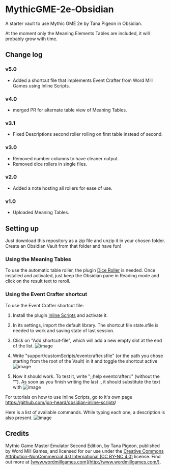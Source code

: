 # MythicGME-2e-Obsidian
A starter vault to use Mythic GME 2e by Tana Pigeon in Obsidian.

At the moment only the Meaning Elements Tables are included, it will probably grow with time.

## Change log

### v5.0
- Added a shortcut file that implements Event Crafter from Word Mill Games using Inline Scripts.
### v4.0
- merged PR for alternate table view of Meaning Tables.
### v3.1
- Fixed Descriptions second roller rolling on first table instead of second.
### v3.0
- Removed number columns to have cleaner output.
- Removed dice rollers in single files.
### v2.0
- Added a note hosting all rollers for ease of use.
### v1.0
- Uploaded Meaning Tables.

## Setting up
Just download this repository as a zip file and unzip it in your chosen folder.
Create an Obsidian Vault from that folder and have fun!

### Using the Meaning Tables
To use the automatic table roller, the plugin [Dice Roller](https://github.com/valentine195/obsidian-dice-roller) is needed.
Once installed and activated, just keep the Obsidian pane in Reading mode and click on the result text to reroll.

### Using the Event Crafter shortcut
To use the Event Crafter shortcut file:
1. Install the plugin [Inline Scripts](https://github.com/jon-heard/obsidian-inline-scripts) and activate it.
2. In its settings, import the default library. The shortcut file state.sfile is needed to work and saving state of last session.
3. Click on "Add shortcut-file", which will add a new empty slot at the end of the list.
   ![image](https://github.com/Zhrack/MythicGME-2e-Obsidian/assets/5031873/034e8373-4a82-4eef-9466-58b32fadd7f8)

4. Write "support/customScripts/eventcrafter.sfile" (or the path you chose starting from the root of the Vault) in it and toggle the shortcut active
   ![image](https://github.com/Zhrack/MythicGME-2e-Obsidian/assets/5031873/79f871c8-bedf-4471-984c-a25bc452f30c)

5. Now it should work. To test it, write ";;help eventcrafter::" (without the ""). As soon as you finish writing the last :, it should substitute the text with ![image](https://github.com/Zhrack/MythicGME-2e-Obsidian/assets/5031873/e4ab3a63-f71e-4e93-baae-3b391c547b55)

For tutorials on how to use Inline Scripts, go to it's own page https://github.com/jon-heard/obsidian-inline-scripts!

Here is a list of available commands. While typing each one, a description is also present.
![image](https://github.com/Zhrack/MythicGME-2e-Obsidian/assets/5031873/5bb6b2be-b28a-4b49-9326-2b783b7c9186)


## Credits

Mythic Game Master Emulator Second Edition, by Tana Pigeon, published by Word Mill Games, and licensed for our use under the [Creative Commons Attribution-NonCommercial 4.0 International (CC BY-NC 4.0)](https://creativecommons.org/licenses/by-nc/4.0/) license. Find out more at [www.wordmillgames.com](http://www.wordmillgames.com/).
